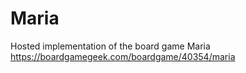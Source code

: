 # Maria
Hosted implementation of the board game Maria https://boardgamegeek.com/boardgame/40354/maria
